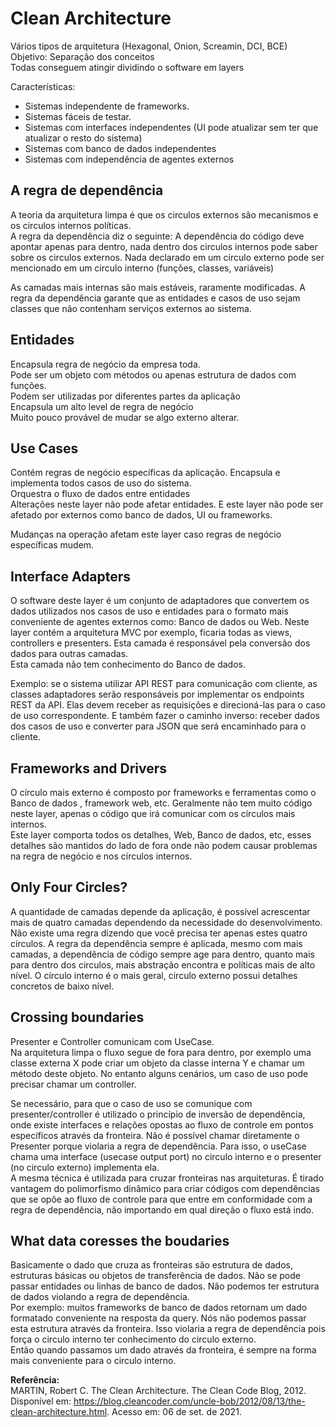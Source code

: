# Clean Architecture

Vários tipos de arquitetura (Hexagonal, Onion, Screamin, DCI, BCE)  
Objetivo: Separação dos conceitos  
Todas conseguem atingir dividindo o software em layers

Características:

- Sistemas independente de frameworks.
- Sistemas fáceis de testar.
- Sistemas com interfaces independentes (UI pode atualizar sem ter que atualizar o resto do sistema)
- Sistemas com banco de dados independentes
- Sistemas com independência de agentes externos

## A regra de dependência

A teoria da arquitetura limpa é que os circulos externos são mecanismos e os circulos internos políticas.  
A regra da dependência diz o seguinte: A dependência do código deve apontar apenas para dentro, nada dentro dos circulos internos pode saber sobre os circulos externos. Nada declarado em um circulo externo pode ser mencionado em um circulo interno (funções, classes, variáveis)

As camadas mais internas são mais estáveis, raramente modificadas. A regra da dependência garante que as entidades e casos de uso sejam classes que não contenham serviços externos ao sistema.

## Entidades

Encapsula regra de negócio da empresa toda.  
Pode ser um objeto com métodos ou apenas estrutura de dados com funções.  
Podem ser utilizadas por diferentes partes da aplicação  
Encapsula um alto level de regra de negócio  
Muito pouco provável de mudar se algo externo alterar.

## Use Cases

Contém regras de negócio específicas da aplicação. Encapsula e implementa todos casos de uso do sistema.  
Orquestra o fluxo de dados entre entidades  
Alterações neste layer não pode afetar entidades. E este layer não pode ser afetado por externos como banco de dados, UI ou frameworks.

Mudanças na operação afetam este layer caso regras de negócio específicas mudem.

## Interface Adapters

O software deste layer é um conjunto de adaptadores que convertem os dados utilizados nos casos de uso e entidades para o formato mais conveniente de agentes externos como: Banco de dados ou Web. Neste layer contém a arquitetura MVC por exemplo, ficaria todas as views, controllers e presenters. Esta camada é responsável pela conversão dos dados para outras camadas.  
Esta camada não tem conhecimento do Banco de dados.

Exemplo: se o sistema utilizar API REST para comunicação com cliente, as classes adaptadores serão responsáveis por implementar os endpoints REST da API. Elas devem receber as requisições e direcioná-las para o caso de uso correspondente. E também fazer o caminho inverso: receber dados dos casos de uso e converter para JSON que será encaminhado para o cliente.

## Frameworks and Drivers

O círculo mais externo é composto por frameworks e ferramentas como o Banco de dados , framework web, etc. Geralmente não tem muito código neste layer, apenas o código que irá comunicar com os círculos mais internos.  
Este layer comporta todos os detalhes, Web, Banco de dados, etc, esses detalhes são mantidos do lado de fora onde não podem causar problemas na regra de negócio e nos círculos internos.

## Only Four Circles?

A quantidade de camadas depende da aplicação, é possível acrescentar mais de quatro camadas dependendo da necessidade do desenvolvimento. Não existe uma regra dizendo que você precisa ter apenas estes quatro círculos.
A regra da dependência sempre é aplicada, mesmo com mais camadas, a dependência de código sempre age para dentro, quanto mais para dentro dos circulos, mais abstração encontra e políticas mais de alto nível. O círculo interno é o mais geral, circulo externo possui detalhes concretos de baixo nível.

## Crossing boundaries

Presenter e Controller comunicam com UseCase.  
Na arquitetura limpa o fluxo segue de fora para dentro, por exemplo uma classe externa X pode criar um objeto da classe interna Y e chamar um método deste objeto. No entanto alguns cenários, um caso de uso pode precisar chamar um controller.

Se necessário, para que o caso de uso se comunique com presenter/controller é utilizado o princípio de inversão de dependência, onde existe interfaces e relações opostas ao fluxo de controle em pontos específicos através da fronteira. Não é possível chamar diretamente o Presenter porque violaria a regra de dependência. Para isso, o useCase chama uma interface (usecase output port) no circulo interno e o presenter (no circulo externo) implementa ela.  
A mesma técnica é utilizada para cruzar fronteiras nas arquiteturas. É tirado vantagem do polimorfismo dinâmico para criar códigos com dependências que se opõe ao fluxo de controle para que entre em conformidade com a regra de dependência, não importando em qual direção o fluxo está indo.

## What data coresses the boudaries

Basicamente o dado que cruza as fronteiras são estrutura de dados, estruturas básicas ou objetos de transferência de dados. Não se pode passar entidades ou linhas de banco de dados. Não podemos ter estrutura de dados violando a regra de dependência.  
Por exemplo: muitos frameworks de banco de dados retornam um dado formatado conveniente na resposta da query. Nós não podemos passar esta estrutura através da fronteira. Isso violaria a regra de dependência pois força o circulo interno ter conhecimento do circulo externo.  
Então quando passamos um dado através da fronteira, é sempre na forma mais conveniente para o circulo interno.

**Referência:**  
MARTIN, Robert C. The Clean Architecture. The Clean Code Blog, 2012. Disponível em: <https://blog.cleancoder.com/uncle-bob/2012/08/13/the-clean-architecture.html>. Acesso em: 06 de set. de 2021.

